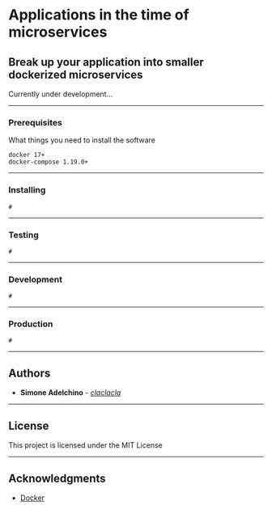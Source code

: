 # Applications in the time of microservices

## Break up your application into smaller dockerized microservices

Currently under development...

--------------------------------------------------------------------------------

### Prerequisites

What things you need to install the software

```
docker 17+
docker-compose 1.19.0+
```

--------------------------------------------------------------------------------

### Installing

```
# 

```

--------------------------------------------------------------------------------

### Testing

```
# 

```

--------------------------------------------------------------------------------

### Development

```
# 

```

--------------------------------------------------------------------------------

### Production

```
# 

```

--------------------------------------------------------------------------------

## Authors

- **Simone Adelchino** - [_claclacla_](https://twitter.com/_claclacla_)

--------------------------------------------------------------------------------

## License

This project is licensed under the MIT License

--------------------------------------------------------------------------------

## Acknowledgments

- [Docker](https://www.docker.com/)